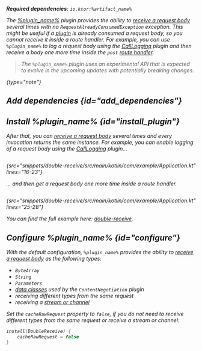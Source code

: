 [//]: # (title: DoubleReceive)

<var name="plugin_name" value="DoubleReceive"/>
<var name="package_name" value="io.ktor.server.plugins.doublereceive"/>
<var name="artifact_name" value="ktor-server-double-receive"/>

<tldr>
<p>
<b>Required dependencies</b>: <code>io.ktor:%artifact_name%</code>
</p>
<var name="example_name" value="double-receive"/>
<include src="lib.xml" element-id="download_example"/>
</tldr>

The [%plugin_name%](https://api.ktor.io/ktor-server/ktor-server-plugins/ktor-server-double-receive/io.ktor.server.plugins.doublereceive/-double-receive.html) plugin provides the ability to [receive a request body](requests.md#body_contents) several times with no `RequestAlreadyConsumedException` exception.
This might be useful if a [plugin](Plugins.md) is already consumed a request body, so you cannot receive it inside a route handler.
For example, you can use `%plugin_name%` to log a request body using the [CallLogging](call-logging.md) plugin and then receive a body one more time inside the `post` [route handler](Routing_in_Ktor.md#define_route).

> The `%plugin_name%` plugin uses an experimental API that is expected to evolve in the upcoming updates with potentially breaking changes.
>
{type="note"}

## Add dependencies {id="add_dependencies"}

<include src="lib.xml" element-id="add_ktor_artifact_intro"/>
<include src="lib.xml" element-id="add_ktor_artifact"/>

## Install %plugin_name% {id="install_plugin"}

<include src="lib.xml" element-id="install_plugin"/>

After that, you can [receive a request body](requests.md#body_contents) several times and every invocation returns the same instance.
For example, you can enable logging of a request body using the [CallLogging](call-logging.md) plugin...

```kotlin
```
{src="snippets/double-receive/src/main/kotlin/com/example/Application.kt" lines="16-23"}

... and then get a request body one more time inside a route handler.

```kotlin
```
{src="snippets/double-receive/src/main/kotlin/com/example/Application.kt" lines="25-28"}

You can find the full example here: [double-receive](https://github.com/ktorio/ktor-documentation/tree/%current-branch%/codeSnippets/snippets/double-receive).


## Configure %plugin_name% {id="configure"}
With the default configuration, `%plugin_name%` provides the ability to [receive a request body](requests.md#body_contents) as the following types:

- `ByteArray` 
- `String`
- `Parameters` 
- [data classes](serialization.md#create_data_class) used by the `ContentNegotiation` plugin
- receiving different types from the same request
- receiving a [stream or channel](requests.md#raw)

Set the `cacheRawRequest` property to `false`, if you do not need to receive different types from the same request or receive a stream or channel:

```kotlin
install(DoubleReceive) {
    cacheRawRequest = false
}
```
